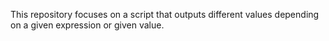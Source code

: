 This repository focuses on a script that outputs different values depending on a given expression or given value.